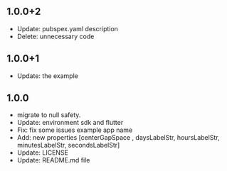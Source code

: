 ## 1.0.0+2
* Update: pubspex.yaml description
* Delete: unnecessary code

## 1.0.0+1
* Update: the example


## 1.0.0
* migrate to null safety.
* Update: environment sdk and flutter
* Fix: fix some issues example app name
* Add: new properties [centerGapSpace , daysLabelStr, hoursLabelStr, minutesLabelStr, secondsLabelStr] 
* Update: LICENSE
* Update: README.md file
